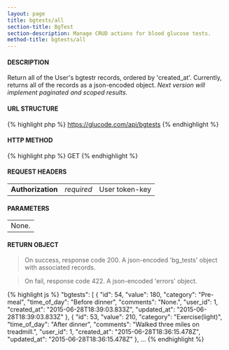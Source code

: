 ```yaml
---
layout: page
title: bgtests/all
section-title: BgTest
section-description: Manage CRUD actions for blood glucose tests.
method-title: bgtests/all
---
```


#### DESCRIPTION
<p class="message">Return all of the User's bgtestr records, ordered by 'created_at'. Currently, returns all of the records as a json-encoded object. <em>Next version will implement paginated and scoped results.</em></p>

#### URL STRUCTURE
{% highlight php %}
https://glucode.com/api/bgtests
{% endhighlight %}

#### HTTP METHOD
{% highlight php %}
GET
{% endhighlight %}

#### REQUEST HEADERS
<table>
  <tbody>
    <tr>
      <td><strong>Authorization</strong></td>
      <td><em>required</em></td>
      <td>User token-key</td>
    </tr>
  </tbody>
</table>

#### PARAMETERS
<table>
  <tbody>
    <tr>
      <td>None.</td>
    </tr>
  </tbody>
</table>

#### RETURN OBJECT
>On success, response code 200. A json-encoded 'bg_tests' object with associated records.

>On fail, response code 422. A json-encoded 'errors' object.

{% highlight js %}
"bgtests": [
        {
            "id": 54,
            "value": 180,
            "category": "Pre-meal",
            "time_of_day": "Before dinner",
            "comments": "None.",
            "user_id": 1,
            "created_at": "2015-06-28T18:39:03.833Z",
            "updated_at": "2015-06-28T18:39:03.833Z"
        },
        {
            "id": 53,
            "value": 210,
            "category": "Exercise(light)",
            "time_of_day": "After dinner",
            "comments": "Walked three miles on treadmill.",
            "user_id": 1,
            "created_at": "2015-06-28T18:36:15.478Z",
            "updated_at": "2015-06-28T18:36:15.478Z"
        },
...
{% endhighlight %}
